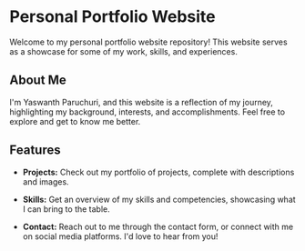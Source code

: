 
# Personal Portfolio Website

Welcome to my personal portfolio website repository! This website serves as a showcase for some of my work, skills, and experiences.

## About Me

I'm Yaswanth Paruchuri, and this website is a reflection of my journey, highlighting my background, interests, and accomplishments. Feel free to explore and get to know me better.

## Features

- **Projects:** Check out my portfolio of projects, complete with descriptions and images.

- **Skills:** Get an overview of my skills and competencies, showcasing what I can bring to the table.

- **Contact:** Reach out to me through the contact form, or connect with me on social media platforms. I'd love to hear from you!



